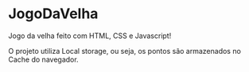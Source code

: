 # JogoDaVelha
 Jogo da velha feito com HTML, CSS e Javascript!

O projeto utiliza Local storage, ou seja, os pontos são armazenados no Cache do navegador.
